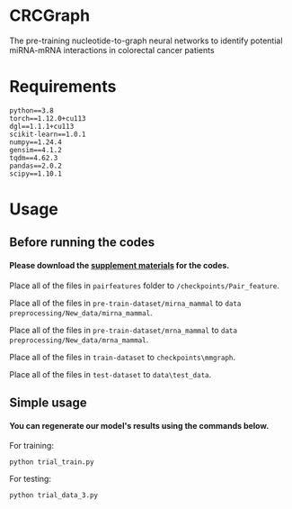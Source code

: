 # CRCGraph
The pre-training nucleotide-to-graph neural networks to identify potential miRNA-mRNA interactions in colorectal cancer patients

# Requirements
    python==3.8
    torch==1.12.0+cu113
    dgl==1.1.1+cu113
    scikit-learn==1.0.1
    numpy==1.24.4
    gensim==4.1.2
    tqdm==4.62.3
    pandas==2.0.2
    scipy==1.10.1

# Usage

## Before running the codes
#### Please download the [supplement materials](https://drive.google.com/drive/folders/1caGodK_1220YXQfKSLjHIvi87VBRau97?usp=drive_link) for the codes.
Place all of the files in `pairfeatures` folder to `/checkpoints/Pair_feature`.

Place all of the files in `pre-train-dataset/mirna_mammal` to `data preprocessing/New_data/mirna_mammal`.

Place all of the files in `pre-train-dataset/mrna_mammal` to `data preprocessing/New_data/mrna_mammal`.

Place all of the files in `train-dataset` to `checkpoints\mmgraph`.

Place all of the files in `test-dataset` to `data\test_data`.

## Simple usage
#### You can regenerate our model's results using the commands below.

For training:
```
python trial_train.py
```
For testing:
```
python trial_data_3.py
```


